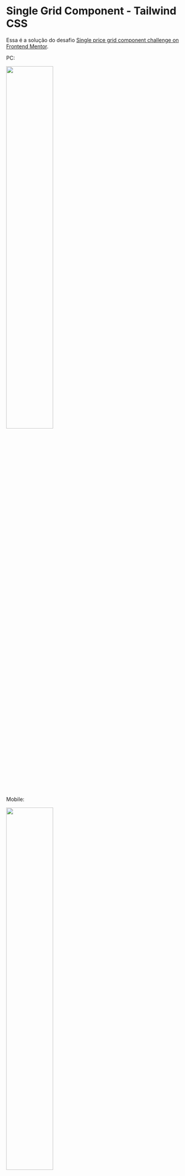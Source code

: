 # Single Grid Component - Tailwind CSS

Essa é a solução do desafio [Single price grid component challenge on Frontend Mentor](https://www.frontendmentor.io/challenges/single-price-grid-component-5ce41129d0ff452fec5abbbc). 

PC:

<img src="https://cdn.discordapp.com/attachments/923081570745724982/923081598570725426/desktop-design.jpg" width="50%">

Mobile:

<img src="https://cdn.discordapp.com/attachments/923081570745724982/923081612760068096/mobile-design.jpg" width="50%">

# Ferramentas Utilizadas :

Html5 <img src="https://logodownload.org/wp-content/uploads/2016/10/html5-logo-10.png" width="15">

Css <img src="https://logodownload.org/wp-content/uploads/2017/04/css-3-logo-1.png" width="15">

Visual Studio Code <img src="https://upload.wikimedia.org/wikipedia/commons/thumb/9/9a/Visual_Studio_Code_1.35_icon.svg/1024px-Visual_Studio_Code_1.35_icon.svg.png" width="15">

Tailwind <img src="https://encrypted-tbn0.gstatic.com/images?q=tbn:ANd9GcTeKPw4CK4jcH7udsFHZdiB3iIOuI3fUCsxUZosXy4Y1yd25NA-dzCBPrSDIhg1BwObl3w&usqp=CAU" width="18">


# Resultado : 

https://hortelaa.github.io/Tailwind-Single-Price-Grid/











